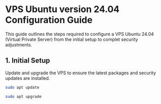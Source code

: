# VPS Ubuntu version 24.04 Configuration Guide

This guide outlines the steps required to configure a VPS Ubuntu 24.04 (Virtual Private Server) from the initial setup to complet security adjustments.

## 1. Initial Setup

Update and upgrade the VPS to ensure the latest packages and security updates are installed.

```bash
sudo apt update

sudo apt upgrade
```
